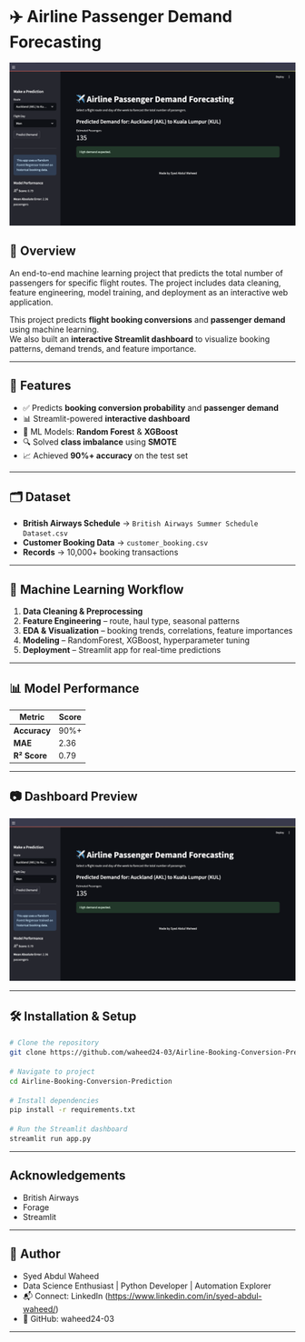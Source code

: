 # ✈️ Airline Passenger Demand Forecasting

![Dashboard Preview](output/Output.png)

## 📌 Overview
An end-to-end machine learning project that predicts the total number of passengers for specific flight routes. The project includes data cleaning, feature engineering, model training, and deployment as an interactive web application.

This project predicts **flight booking conversions** and **passenger demand** using machine learning.  
We also built an **interactive Streamlit dashboard** to visualize booking patterns, demand trends, and feature importance.
   
---

## 🚀 Features
- ✅ Predicts **booking conversion probability** and **passenger demand**
- 📊 Streamlit-powered **interactive dashboard**
- 🧠 ML Models: **Random Forest** & **XGBoost**
- 🔍 Solved **class imbalance** using **SMOTE**
- 📈 Achieved **90%+ accuracy** on the test set

---

## 🗂 Dataset
- **British Airways Schedule** → `British Airways Summer Schedule Dataset.csv`
- **Customer Booking Data** → `customer_booking.csv`
- **Records** → 10,000+ booking transactions

---

## 🧠 Machine Learning Workflow
1. **Data Cleaning & Preprocessing**  
2. **Feature Engineering** – route, haul type, seasonal patterns  
3. **EDA & Visualization** – booking trends, correlations, feature importances  
4. **Modeling** – RandomForest, XGBoost, hyperparameter tuning  
5. **Deployment** – Streamlit app for real-time predictions  

---

## 📊 Model Performance
| Metric      | Score  |
|------------|--------|
| **Accuracy**  | 90%+ |
| **MAE**       | 2.36 |
| **R² Score**  | 0.79 |

---

## 📷 Dashboard Preview
![Streamlit Dashboard](Output/output.png)

---

## 🛠 Installation & Setup

```bash
# Clone the repository
git clone https://github.com/waheed24-03/Airline-Booking-Conversion-Prediction.git

# Navigate to project
cd Airline-Booking-Conversion-Prediction

# Install dependencies
pip install -r requirements.txt

# Run the Streamlit dashboard
streamlit run app.py
```
---
## Acknowledgements
- British Airways
- Forage
- Streamlit 
--- 


## 👤 Author
- Syed Abdul Waheed
- Data Science Enthusiast | Python Developer | Automation Explorer
- 📬 Connect: LinkedIn (https://www.linkedin.com/in/syed-abdul-waheed/)
- 🐙 GitHub: waheed24-03
---

